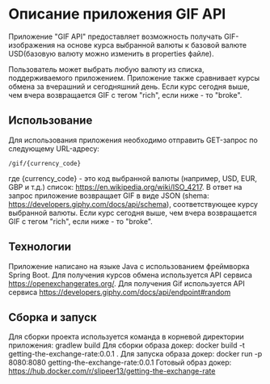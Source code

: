 # Описание приложения GIF API

Приложение "GIF API" предоставляет возможность получать GIF-изображения на основе курса выбранной валюты к базовой валюте USD(базовую валюту можно изменить 
в properties файле). 

Пользователь может выбрать любую валюту из списка, поддерживаемого приложением.
Приложение также сравнивает курсы обмена за вчерашний и сегодняшний день. Если курс сегодня выше, чем вчера возвращается GIF с тегом "rich", если ниже - то "broke".

## Использование

Для использования приложения необходимо отправить GET-запрос по следующему URL-адресу:
```
/gif/{currency_code}
```
где {currency_code} - это код выбранной валюты (например, USD, EUR, GBP и т.д.) список: https://en.wikipedia.org/wiki/ISO_4217.
В ответ на запрос приложение возвращает GIF в виде JSON (shema: https://developers.giphy.com/docs/api/schema), 
соответствующее курсу выбранной валюты. Если курс сегодня выше, чем вчера возвращается GIF с тегом "rich", если ниже - то "broke".
## Технологии
Приложение написано на языке Java с использованием фреймворка Spring Boot.
Для получения курсов обмена используется API сервиса https://openexchangerates.org/.
Для получения Gif используется API сервиса https://developers.giphy.com/docs/api/endpoint#random

## Сборка и запуск
Для сборки проекта используется команда в корневой директории приложения: gradlew build
Для сборки образа докер: docker build -t getting-the-exchange-rate:0.0.1 .
Для запуска образа докер: docker run -p 8080:8080 getting-the-exchange-rate:0.0.1 
Готовый образ докер: https://hub.docker.com/r/slipeer13/getting-the-exchange-rate
